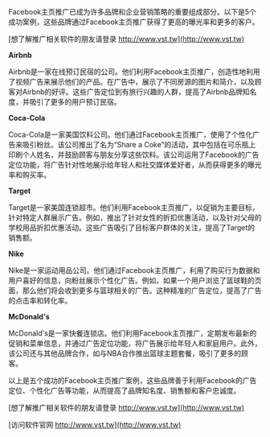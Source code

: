 Facebook主页推广已成为许多品牌和企业营销策略的重要组成部分。以下是5个成功案例，这些品牌通过Facebook主页推广获得了更高的曝光率和更多的客户。

[想了解推广相关软件的朋友请登录 http://www.vst.tw](http://www.vst.tw)

**Airbnb**

Airbnb是一家在线预订民宿的公司。他们利用Facebook主页推广，创造性地利用了视频广告来展示他们的产品。在广告中，展示了不同房源的图片和简介，以及顾客对Airbnb的好评。这些广告定位到有旅行兴趣的人群，提高了Airbnb品牌知名度，并吸引了更多的用户预订民宿。

**Coca-Cola**

Coca-Cola是一家美国饮料公司。他们通过Facebook主页推广，使用了个性化广告来吸引粉丝。该公司推出了名为“Share a Coke”的活动，其中包括在可乐瓶上印刷个人姓名，并鼓励顾客与朋友分享这些饮料。该公司运用了Facebook的广告定位功能，将广告针对性地展示给年轻人和社交媒体爱好者，从而获得更多的曝光率和购买率。

**Target**

Target是一家美国连锁超市。他们利用Facebook主页推广，以促销为主要目标，针对特定人群展示广告。例如，推出了针对女性的折扣优惠活动，以及针对父母的学校用品折扣优惠活动。这些广告吸引了目标客户群体的关注，提高了Target的销售额。

**Nike**

Nike是一家运动用品公司。他们通过Facebook主页推广，利用了购买行为数据和用户喜好的信息，向粉丝展示个性化广告。例如，如果一个用户浏览了篮球鞋的页面，那么他们将会收到更多与篮球相关的广告。这种精准的广告定位，提高了广告的点击率和转化率。

**McDonald's**

McDonald's是一家快餐连锁店。他们利用Facebook主页推广，定期发布最新的促销和菜单信息，并通过广告定位功能，将广告展示给年轻人和家庭用户。此外，该公司还与其他品牌合作，如与NBA合作推出篮球主题套餐，吸引了更多的顾客。

以上是五个成功的Facebook主页推广案例，这些品牌善于利用Facebook的广告定位、个性化广告等功能，从而提高了品牌知名度、销售额和客户忠诚度。

[想了解推广相关软件的朋友请登录 http://www.vst.tw](http://www.vst.tw)


[访问软件官网 http://www.vst.tw](http://www.vst.tw)
